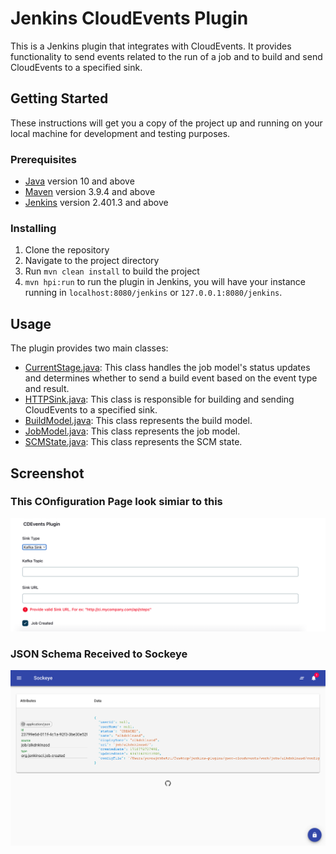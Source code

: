 # Jenkins CloudEvents Plugin

This is a Jenkins plugin that integrates with CloudEvents. It provides functionality to send events related to the run of a job and to build and send CloudEvents to a specified sink.

## Getting Started

These instructions will get you a copy of the project up and running on your local machine for development and testing purposes.

### Prerequisites

- [Java](https://www.java.com/en/download/help/download_options.html) version 10 and above
- [Maven](https://maven.apache.org/install.html) version 3.9.4 and above
- [Jenkins](https://www.jenkins.io/doc/book/installing/) version 2.401.3 and above

### Installing

1. Clone the repository
2. Navigate to the project directory
3. Run `mvn clean install` to build the project
4. `mvn hpi:run` to run the plugin in Jenkins, you will have your instance running in ```localhost:8080/jenkins``` or ```127.0.0.1:8080/jenkins```.

## Usage

The plugin provides two main classes:

- [CurrentStage.java](./src/main/java/org/jenkinsci/plugins/cloudeventsSample/CurrentStage.java): This class handles the job model's status updates and determines whether to send a build event based on the event type and result.
- [HTTPSink.java](./src/main/java/org/jenkinsci/plugins/cloudeventsSample/Sinks/HTTPSink.java): This class is responsible for building and sending CloudEvents to a specified sink.
- [BuildModel.java](./src/main/java/org/jenkinsci/plugins/cloudeventsSample/models/BuildModel.java): This class represents the build model.
- [JobModel.java](./src/main/java/org/jenkinsci/plugins/cloudeventsSample/models/JobModel.java): This class represents the job model.
- [SCMState.java](./src/main/java/org/jenkinsci/plugins/cloudeventsSample/models/ScmState.java): This class represents the SCM state.


## Screenshot
### This COnfiguration Page look simiar to this
![jenkins-plugin-ss](./src/main/resources/webapp/img/ce-plugin-ss.png)

### JSON Schema Received to Sockeye
![json-received-schema-ss](./src/main/resources/webapp/img/json-received-ss.png)
